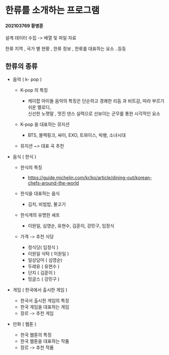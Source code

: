 
# 한류를 소개하는 프로그램
#### 202103769 황병훈 

설계 
데이터 수집 -> 배열 및 파일 자료

한류 지역 , 국가 별 현황 , 한류 정보 , 한류를 대표하는 요소 ..등등

## 한류의 종류 

+ 음악 ( k- pop )

    + K-pop 의 특징
      + 케이팝 아이돌 음악의 특징은 단순하고 경쾌한 리듬 과 비트감, 따라 부르기 쉬운 멜로디,<br>
      신선한 노랫말 , 멋진 댄스 실력으로 선보이는 군무를 통한 시각적인 요소 <br>
      
    + K-pop 을 대표하는 뮤지션
      + BTS, 블랙핑크, 싸이, EXO, 트와이스, 빅뱅, 소녀시대

    + 뮤지션 ~> 대표 곡 추천 


+ 음식 ( 한식 )

    +  한식의 특징
       + https://guide.michelin.com/kr/ko/article/dining-out/korean-chefs-around-the-world 
    +  한식을 대표하는 음식
       + 김치, 비빔밥, 불고기
    +  한식계의 유명한 셰프
        + 이원일, 심영순, 유현수, 김훈이, 강민구, 임정식

    +  가격 -> 추천 식당
        + 정식당( 임정식 )
        + 이원일 식탁 ( 이원일 )
        + 일상담미 ( 심영순)
        + 두레유 ( 유현수 )
        + 단지 ( 김훈이 )
        + 밍글스 ( 강민구 )

+ 게임 ( 한국에서 출시한 게임 )

    + 한국서 출시한 게임의 특징
    + 한국 게임을 대표하는 게임
    + 장르 -> 추천 게임

+ 만화 ( 웹툰 )

    + 한국 웹툰의 특징
    + 한국 웹툰을 대표하는 작품
    + 장르 -> 추천 작품

